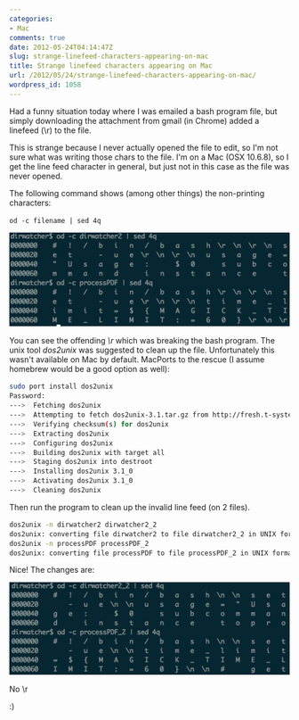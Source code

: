 ```yaml
---
categories:
- Mac
comments: true
date: 2012-05-24T04:14:47Z
slug: strange-linefeed-characters-appearing-on-mac
title: Strange linefeed characters appearing on Mac
url: /2012/05/24/strange-linefeed-characters-appearing-on-mac/
wordpress_id: 1058
---
```


Had a funny situation today where I was emailed a bash program file, but simply downloading the attachment from gmail (in Chrome) added a linefeed (\r) to the file.

This is strange because I never actually opened the file to edit, so I'm not sure what was writing those chars to the file. I'm on a Mac (OSX 10.6.8), so I get the line feed character in general, but just not in this case as the file was never opened.

The following command shows (among other things) the non-printing characters:

`od -c filename | sed 4q`

![](/images/uploads/2012/05/dos2unix_before1.png)

You can see the offending _\r_ which was breaking the bash program. The unix tool _dos2unix_ was suggested to clean up the file. Unfortunately this wasn't available on Mac by default. MacPorts to the rescue (I assume homebrew would be a good option as well):

``` bash
sudo port install dos2unix
Password:
--->  Fetching dos2unix
--->  Attempting to fetch dos2unix-3.1.tar.gz from http://fresh.t-systems-sfr.com/linux/src/
--->  Verifying checksum(s) for dos2unix
--->  Extracting dos2unix
--->  Configuring dos2unix
--->  Building dos2unix with target all
--->  Staging dos2unix into destroot
--->  Installing dos2unix 3.1_0
--->  Activating dos2unix 3.1_0
--->  Cleaning dos2unix
```

Then run the program to clean up the invalid line feed (on 2 files).

``` bash
dos2unix -n dirwatcher2 dirwatcher2_2
dos2unix: converting file dirwatcher2 to file dirwatcher2_2 in UNIX format ...
dos2unix -n processPDF processPDF_2
dos2unix: converting file processPDF to file processPDF_2 in UNIX format ...
```

Nice! The changes are:

![](/images/uploads/2012/05/dos2unix_after.png)

No \r

:)
